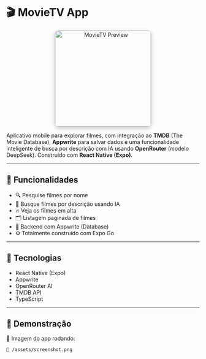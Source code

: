 # 🎬 MovieTV App
<p align="center">
  <img src="https://github.com/user-attachments/assets/a9fe5f32-3a5c-4313-beb6-d52566a755e8" alt="MovieTV Preview" width="250" style="border: 1px solid #ccc; border-radius: 10px; box-shadow: 0 4px 12px rgba(0,0,0,0.2);" />
</p>

Aplicativo mobile para explorar filmes, com integração ao **TMDB** (The Movie Database), **Appwrite** para salvar dados e uma funcionalidade inteligente de busca por descrição com IA usando **OpenRouter** (modelo DeepSeek). Construído com **React Native (Expo)**.

---

## 🚀 Funcionalidades

- 🔍 Pesquise filmes por nome
- 🤖 Busque filmes por descrição usando IA
- 🔥 Veja os filmes em alta
- 🗂️ Listagem paginada de filmes
- 💾 Backend com Appwrite (Database)
- ⚙️ Totalmente construído com Expo Go

---

## 🧪 Tecnologias

- React Native (Expo)
- Appwrite
- OpenRouter AI
- TMDB API
- TypeScript

---

## 📸 Demonstração

📍 Imagem do app rodando:
```bash
📁 /assets/screenshot.png
